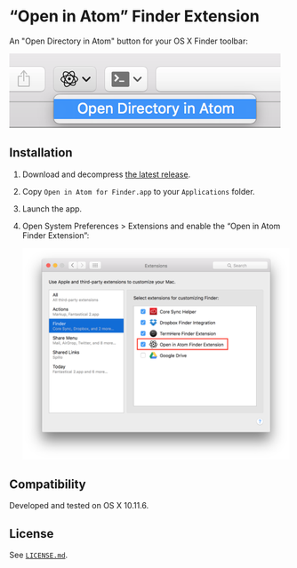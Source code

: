 # “Open in Atom” Finder Extension

An "Open Directory in Atom" button for your OS X Finder toolbar:

![Screenshot of the extension in action](docs/extension.png)

## Installation

1. Download and decompress [the latest release](https://github.com/cdzombak/finder-atom/releases/latest).
2. Copy `Open in Atom for Finder.app` to your `Applications` folder.
3. Launch the app.
4. Open System Preferences > Extensions and enable the “Open in Atom Finder Extension”:

    ![Screenshot of Extensions preference pane](docs/prefs.png)

## Compatibility

Developed and tested on OS X 10.11.6.

## License

See [`LICENSE.md`](LICENSE.md).
